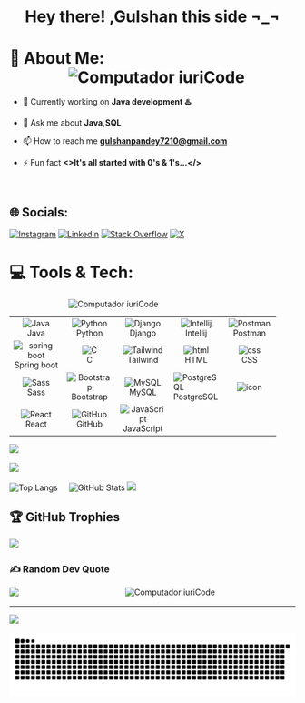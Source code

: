 <h1 align="center">Hey there! ,Gulshan this side ¬_¬</h1>
</hr>


# 💫 About Me: <img src="https://raw.githubusercontent.com/MicaelliMedeiros/micaellimedeiros/master/image/computer-illustration.png" min-width="400px" max-width="400px" width="400px" align="right" alt="Computador iuriCode">

</br>

- 🌱 Currently working on **Java development ♨️**

- 💬 Ask me about **Java,SQL**

- 📫 How to reach me **gulshanpandey7210@gmail.com**

- ⚡ Fun fact **<>It's all started with 0's & 1's...</>**

</br>

## 🌐 Socials:
[![Instagram](https://img.shields.io/badge/Instagram-%23E4405F.svg?logo=Instagram&logoColor=white)](https://instagram.com/g_u_l_s_h_a_n.__) [![LinkedIn](https://img.shields.io/badge/LinkedIn-%230077B5.svg?logo=linkedin&logoColor=white)](https://linkedin.com/in/gulshan-pandey) [![Stack Overflow](https://img.shields.io/badge/-Stackoverflow-FE7A16?logo=stack-overflow&logoColor=white)](https://stackoverflow.com/users/gulshan-pandey) [![X](https://img.shields.io/badge/X-black.svg?logo=X&logoColor=white)](https://x.com/@gulshanpandey72) 


# 💻 Tools & Tech: 
<img src="https://user-images.githubusercontent.com/74038190/212750996-938b257b-266c-45a7-9af7-655341c0f58b.gif" min-width="400px" max-width="400px" width="400px" align="right" alt="Computador iuriCode">
 
  <table align="left">
  <tr>
    
   <td align="center" width="80">
      <img src="https://techstack-generator.vercel.app/java-icon.svg" alt="Java" width="50" height="50" />
      <br>Java
    </td>
    <td align="center" width="80">
      <img src="https://techstack-generator.vercel.app/python-icon.svg" alt="Python" width="50" height="50" />
      <br>Python
    </td>
    <td align="center" width="80">
      <img src="https://techstack-generator.vercel.app/django-icon.svg" alt="Django" width="50" height="50" />
      <br>Django
    </td>
    <td align="center" width="80">
      <img src="https://user-images.githubusercontent.com/25181517/192108890-200809d1-439c-4e23-90d3-b090cf9a4eea.png" alt="Intellij" width="50" height="50" />
      <br>Intellij
    </td>
    <td align="center" width="80">
      <img src="https://user-images.githubusercontent.com/25181517/192109061-e138ca71-337c-4019-8d42-4792fdaa7128.png" alt="Postman" width="50" height="50" />
      <br>Postman
    </td>
</tr>
<tr>
    <td align="center" width="80">
      <img src="https://user-images.githubusercontent.com/25181517/183891303-41f257f8-6b3d-487c-aa56-c497b880d0fb.png" alt="spring boot" width="50" height="50" />
      <br>Spring boot
    </td>
    <td align="center" width="80">
      <img src="https://user-images.githubusercontent.com/25181517/192106070-46255bcf-65e6-4c6b-a296-bf8d0d8fb2a7.png" alt="C" width="50" height="50" />
      <br>C
    </td>
    <td align="center" width="80">
      <img src="https://skillicons.dev/icons?i=tailwind" width="45" height="50" alt="Tailwind" />
      <br>Tailwind
    </td>
    <td align="center" width="80">
      <img src="https://skillicons.dev/icons?i=html" width="45" height="50" alt="html" />
      <br>HTML
    </td>
    <td align="center" width="80">
      <img src="https://skillicons.dev/icons?i=css" width="45" height="50" alt="css" />
      <br>CSS
    </td>
</tr>
<tr>
    <td align="center" width="80">
      <img src="https://techstack-generator.vercel.app/sass-icon.svg" alt="Sass" width="50" height="50" />
      <br>Sass
    </td>
    <td align="center" width="80">
      <img src="https://skillicons.dev/icons?i=bootstrap" width="45" height="50" alt="Bootstrap" />
      <br>Bootstrap
    </td>
    <td align="center" width="80">
      <img src="https://techstack-generator.vercel.app/mysql-icon.svg" alt="MySQL" width="50" height="50" />
      <br>MySQL
    </td>
    <td >
      <img src="https://skillicons.dev/icons?i=postgres" width="45" height="50" alt="PostgreSQL" />
      <br>PostgreSQL
    </td>
    <td align="center" width="80">
      <img src="https://techstack-generator.vercel.app/prettier-icon.svg" alt="icon" width="65" height="50" />
    </td>
</tr>
    <td align="center" width="80">
      <img src="https://techstack-generator.vercel.app/react-icon.svg" alt="React" width="50" height="50" />
      <br>React
    </td>
    <td align="center" width="80">
      <img src="https://techstack-generator.vercel.app/github-icon.svg" alt="GitHub" width="64" height="50" />
      <br>GitHub
    </td>
    <td align="center" width="80">
      <img src="https://techstack-generator.vercel.app/js-icon.svg" alt="JavaScript" width="64" height="50" />
      <br>JavaScript
    </td>
</table>




 ![](https://i.imgur.com/waxVImv.png)
 
![](https://github-readme-streak-stats.herokuapp.com/?user=gulshan-pandey&theme=blue-green&hide_border=false)<br/>

![Top Langs](https://github-readme-stats-git-masterrstaa-rickstaa.vercel.app/api/top-langs/?username=gulshan-pandey&bg_color=000&border_color=30A3DC&title_color=F99FFFF&text_color=FFF)&nbsp;&nbsp;&nbsp;&nbsp;&nbsp;![GitHub Stats](https://github-readme-stats.vercel.app/api?username=gulshan-pandey&theme=transparent&bg_color=000&border_color=30A3DC&show_icons=true&icon_color=30A3DC&title_color=E94D5F&text_color=FFF)
 ![](https://i.imgur.com/waxVImv.png)


## 🏆 GitHub Trophies
![](https://github-profile-trophy.vercel.app/?username=gulshan-pandey&theme=radical&no-frame=false&no-bg=true&margin-w=4)

### ✍️ Random Dev Quote
<img src="https://user-images.githubusercontent.com/74038190/212259363-d40b7a35-375b-470c-b4e2-2d9cb8ac706c.png" min-width="400px" max-width="300px" width="300px" align="right" alt="Computador iuriCode">

![](https://quotes-github-readme.vercel.app/api?type=vetical&theme=tokyonight)



---
[![](https://visitcount.itsvg.in/api?id=gulshan-pandey&icon=2&color=9)](https://visitcount.itsvg.in)

![Snake animation](https://github.com/GabrielaSinastre/GabrielaSinastre/blob/output/github-contribution-grid-snake.svg)
